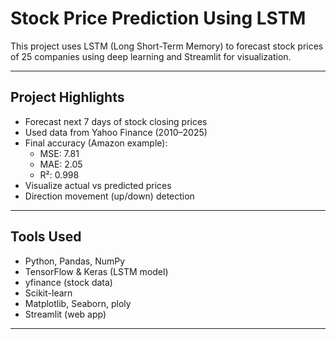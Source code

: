 # Stock Price Prediction Using LSTM

This project uses LSTM (Long Short-Term Memory) to forecast stock prices of 25 companies using deep learning and Streamlit for visualization.

---

## Project Highlights

- Forecast next 7 days of stock closing prices
- Used data from Yahoo Finance (2010–2025)
- Final accuracy (Amazon example):  
  - MSE: 7.81  
  - MAE: 2.05  
  - R²: 0.998  
- Visualize actual vs predicted prices
- Direction movement (up/down) detection

---

## Tools Used

- Python, Pandas, NumPy  
- TensorFlow & Keras (LSTM model)  
- yfinance (stock data)  
- Scikit-learn  
- Matplotlib, Seaborn, ploly  
- Streamlit (web app)

---


